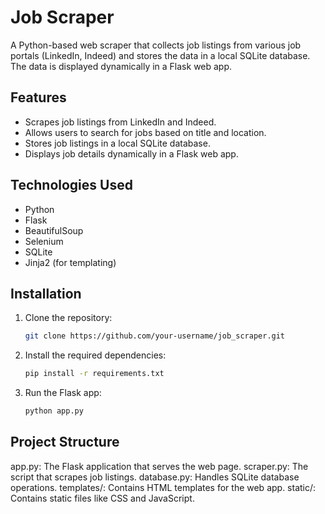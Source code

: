 # Job Scraper

A Python-based web scraper that collects job listings from various job portals (LinkedIn, Indeed) and stores the data in a local SQLite database. The data is displayed dynamically in a Flask web app.

## Features

- Scrapes job listings from LinkedIn and Indeed.
- Allows users to search for jobs based on title and location.
- Stores job listings in a local SQLite database.
- Displays job details dynamically in a Flask web app.

## Technologies Used

- Python
- Flask
- BeautifulSoup
- Selenium
- SQLite
- Jinja2 (for templating)

## Installation

1. Clone the repository:
   ```bash
   git clone https://github.com/your-username/job_scraper.git

2. Install the required dependencies:
   ```bash
   pip install -r requirements.txt
3. Run the Flask app:
    ```bash
   python app.py
    
## Project Structure

  app.py: The Flask application that serves the web page.
  scraper.py: The script that scrapes job listings.
  database.py: Handles SQLite database operations.
  templates/: Contains HTML templates for the web app.
  static/: Contains static files like CSS and JavaScript.
